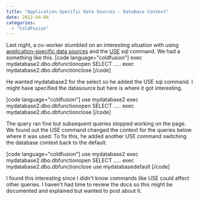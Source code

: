 ```yaml
---
title: "Application-Specific Data Sources - Database Context"
date: 2012-04-04
categories: 
  - "ColdFusion"
---
```


Last night, a co-worker stumbled on an interesting situation with using [application-specific data sources](http://www.bennadel.com/blog/1642-Learning-ColdFusion-9-Application-Specific-Data-Sources.htm) and the [USE](http://msdn.microsoft.com/en-us/library/ms188366.aspx) sql command. We had a something like this. \[code language="coldfusion"\] exec mydatabase2.dbo.dbfunctionopen SELECT ..... exec mydatabase2.dbo.dbfunctionclose \[/code\]

He wanted mydatabase2 for the select so he added the USE sql command. I might have specified the datasource but here is where it got interesting.

\[code language="coldfusion"\] use mydatabase2 exec mydatabase2.dbo.dbfunctionopen SELECT ..... exec mydatabase2.dbo.dbfunctionclose \[/code\]

The query ran fine but subsequent queries stopped working on the page. We found out the USE command changed the context for the queries below where it was used. To fix this, he added another USE command switching the database context back to the default.

\[code language="coldfusion"\] use mydatabase2 exec mydatabase2.dbo.dbfunctionopen SELECT ..... exec mydatabase2.dbo.dbfunctionclose use mydatabasedefault \[/code\]

I found this interesting since I didn't know commands like USE could affect other queries. I haven't had time to review the docs so this might be documented and explained but wanted to post about it.
